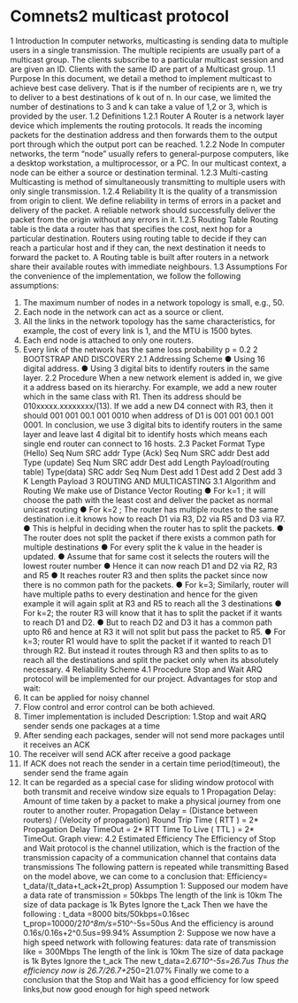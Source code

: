 # Comnets2 multicast protocol
1 Introduction
In computer networks, multicasting is sending data to multiple users in a single transmission.
The multiple recipients are usually part of a multicast group. The clients subscribe to a particular
multicast session and are given an ID. Clients with the same ID are part of a Multicast group.
1.1 Purpose
In this document, we detail a method to implement multicast to achieve best case delivery. That
is if the number of recipients are n, we try to deliver to a best destinations of k out of n. In our
case, we limited the number of destinations to 3 and k can take a value of 1,2 or 3, which is
provided by the user.
1.2 Definitions
1.2.1 Router
A Router is a network layer device which implements the routing protocols. It reads the
incoming packets for the destination address and then forwards them to the output port through
which the output port can be reached.
1.2.2 Node
In computer networks, the term “node” usually refers to general-purpose computers, like a
desktop workstation, a multiprocessor, or a PC. In our multicast context, a node can be either a
source or destination terminal.
1.2.3 Multi-casting
Multicasting is method of simultaneously transmitting to multiple users with only single
transmission.
1.2.4 Reliability
It is the quality of a transmission from origin to client. We define reliability in terms of errors in
a packet and delivery of the packet. A reliable network should successfully deliver the packet
from the origin without any errors in it.
1.2.5 Routing Table
Routing table is the data a router has that specifies the cost, next hop for a particular destination.
Routers using routing table to decide if they can reach a particular host and if they can, the next
destination it needs to forward the packet to.
A Routing table is built after routers in a network share their available routes with immediate
neighbours.
1.3 Assumptions
For the convenience of the implementation, we follow the following assumptions:
1. The maximum number of nodes in a network topology is small, e.g., 50.
2. Each node in the network can act as a source or client.
3. All the links in the network topology has the same characteristics, for example, the cost
of every link is 1, and the MTU is 1500 bytes.
4. Each end node is attached to only one routers.
5. Every link of the network has the same loss probability p = 0.2
2 BOOTSTRAP AND DISCOVERY
2.1 Addressing Scheme
● Using 16 digital address.
● Using 3 digital bits to identify routers in the same layer.
2.2 Procedure
When a new network element is added in, we give it a address based on its hierarchy. For
example, we add a new router which in the same class with R1. Then its address should be
010xxxxx.xxxxxxxx/(13). If we add a new D4 connect with R3, then it should 001 001 00.1 001
0010 when address of D1 is 001 001 00.1 001 0001.
In conclusion, we use 3 digital bits to identify routers in the same layer and leave last 4 digital bit
to identify hosts which means each single end router can connect to 16 hosts.
2.3 Packet Format
Type (Hello) Seq Num SRC addr
Type (Ack) Seq Num SRC addr Dest add
Type
(update)
Seq Num SRC addr Dest add Length Payload(routing table)
Type(data) SRC addr Seq Num Dest add 1 Dest add 2 Dest add 3 K Length Payload
3 ROUTING AND MULTICASTING
3.1 Algorithm and Routing
We make use of Distance Vector Routing
● For k=1 ; it will choose the path with the least cost and deliver the packet as normal
unicast routing
● For k=2 ; The router has multiple routes to the same destination i.e.it knows how to reach
D1 via R3, D2 via R5 and D3 via R7.
● This is helpful in deciding when the router has to split the packets.
● The router does not split the packet if there exists a common path for multiple
destinations
● For every split the k value in the header is updated.
● Assume that for same cost it selects the routers will the lowest router number
● Hence it can now reach D1 and D2 via R2, R3 and R5
● It reaches router R3 and then splits the packet since now there is no common path for the
packets.
● For k=3; Similarly, router will have multiple paths to every destination and hence for the
given example it will again split at R3 and R5 to reach all the 3 destinations
● For k=2; the router R3 will know that it has to split the packet if it wants to reach D1 and
D2.
● But to reach D2 and D3 it has a common path upto R6 and hence at R3 it will not split
but pass the packet to R5.
● For k=3; router R1 would have to split the packet if it wanted to reach D1 through R2.
But instead it routes through R3 and then splits to as to reach all the destinations and split
the packet only when its absolutely necessary.
4 Reliability Scheme
4.1 Procedure
Stop and Wait ARQ protocol will be implemented for our project.
Advantages for stop and wait:
1. It can be applied for noisy channel
2. Flow control and error control can be both achieved.
3. Timer implementation is included
Description:
1.Stop and wait ARQ sender sends one packages at a time
2. After sending each packages, sender will not send more packages until it receives an ACK
3. The receiver will send ACK after receive a good package
4. If ACK does not reach the sender in a certain time period(timeout), the sender send the
frame again
5. It can be regarded as a special case for sliding window protocol with both transmit and
receive window size equals to 1
Propagation Delay: Amount of time taken by a packet to make a physical journey from one
router to another router.
Propagation Delay = (Distance between routers) / (Velocity of propagation)
Round Trip Time ( RTT ) = 2* Propagation Delay
TimeOut = 2* RTT
Time To Live ( TTL ) = 2* TimeOut.
Graph view:
4.2 Estimated Efficiency
The Efficiency of Stop and Wait protocol is the channel utilization, which is the fraction
of the transmission capacity of a communication channel that contains data transmissions
The following pattern is repeated while transmitting
Based on the model above, we can come to a conclusion that:
Efficiency= t_data/(t_data+t_ack+2t_prop)
Assumption 1:
Supposed our modem have a data rate of transmission = 50kbps
The length of the link is 10km
The size of data package is 1k Bytes
Ignore the t_ack
Then we have the following :
t_data =8000 bits/50kbps=0.16sec
t_prop=10000/2*10^8m/s=5*10^-5s=50us
And the efficiency is around 0.16s/0.16s+2^0.5us=99.94%
Assumption 2:
Suppose we now have a high speed network with following features:
data rate of transmission like = 300Mbps
The length of the link is 10km
The size of data package is 1k Bytes
Ignore the t_ack
The new t_data=2.67*10^-5s=26.7us
Thus the efficiency now is 26.7/26.7+2*50=21.07%
Finally we come to a conclusion that the Stop and Wait has a good efficiency for low speed
links,but now good enough for high speed network
